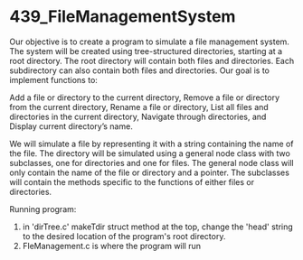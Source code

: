 # 439_FileManagementSystem

Our objective is to create a program to simulate a file management system. The system will be created using tree-structured directories, starting at a root directory. The root directory will contain both files and directories. Each subdirectory can also contain both files and directories. Our goal is to implement functions to: 

Add a file or directory to the current directory,
Remove a file or directory from the current directory,
Rename a file or directory,
List all files and directories in the current directory,
Navigate through directories,
and Display current directory’s name.

We will simulate a file by representing it with a string containing the name of the file. 
The directory will be simulated using a general node class with two subclasses, one for directories and one for files. The general node class will only contain the name of the file or directory and a pointer. The subclasses will contain the methods specific to the functions of either files or directories.

Running program: 
1) in 'dirTree.c' makeTdir struct method at the top, change the 'head' string to the desired location of the program's root directory.
2) FleManagement.c is where the program will run

